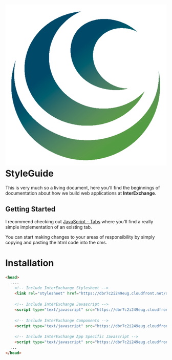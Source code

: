 <h1 class="site-title">
  <img src="/images/logo.png" />
  StyleGuide
</h1>

This is very much so a living document, here you'll find the beginnings
of documentation about how we build web applications at <strong>InterExchange</strong>.

## Getting Started

I recommend checking out <a class="label label-success" href="/javascript_-_tabs.html">JavaScript - Tabs</a>
where you'll find a really simple implementation of an existing tab.

You can start making changes to your areas of responsibility by simply
copying and pasting the html code into the cms.

# Installation

```html
<head>
  ....
    <!-- Include InterExchange Stylesheet -->
    <link rel="stylesheet" href="https://dbr7c2i249eug.cloudfront.net/styleguide/css/interexchange.min.css"/>

    <!-- Include InterExchange Javascript -->
    <script type="text/javascript" src="https://dbr7c2i249eug.cloudfront.net/styleguide/js/interexchange.min.js"></script>

    <!-- Include InterExchange Components -->
    <script type="text/javascript" src="https://dbr7c2i249eug.cloudfront.net/styleguide/js/interexchange-components.min.js"></script>

    <!-- Include InterExchange App Specific Javascript -->
    <script type="text/javascript" src="https://dbr7c2i249eug.cloudfront.net/styleguide/js/interexchange-app.min.js"></script>
  ...
</head>
```
